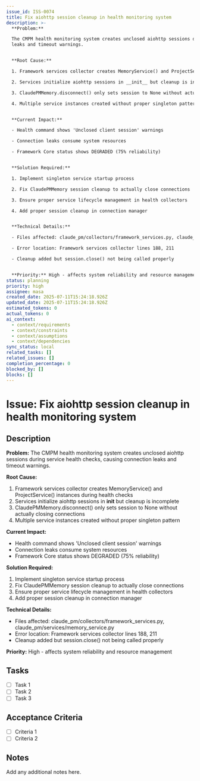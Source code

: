 ```yaml
---
issue_id: ISS-0074
title: Fix aiohttp session cleanup in health monitoring system
description: >-
  **Problem:**

  The CMPM health monitoring system creates unclosed aiohttp sessions during service health checks, causing connection
  leaks and timeout warnings.


  **Root Cause:**

  1. Framework services collector creates MemoryService() and ProjectService() instances during health checks

  2. Services initialize aiohttp sessions in __init__ but cleanup is incomplete

  3. ClaudePMMemory.disconnect() only sets session to None without actually closing connections

  4. Multiple service instances created without proper singleton pattern


  **Current Impact:**

  - Health command shows 'Unclosed client session' warnings

  - Connection leaks consume system resources

  - Framework Core status shows DEGRADED (75% reliability)


  **Solution Required:**

  1. Implement singleton service startup process

  2. Fix ClaudePMMemory session cleanup to actually close connections

  3. Ensure proper service lifecycle management in health collectors

  4. Add proper session cleanup in connection manager


  **Technical Details:**

  - Files affected: claude_pm/collectors/framework_services.py, claude_pm/services/memory_service.py

  - Error location: Framework services collector lines 188, 211

  - Cleanup added but session.close() not being called properly


  **Priority:** High - affects system reliability and resource management
status: planning
priority: high
assignee: masa
created_date: 2025-07-11T15:24:18.926Z
updated_date: 2025-07-11T15:24:18.926Z
estimated_tokens: 0
actual_tokens: 0
ai_context:
  - context/requirements
  - context/constraints
  - context/assumptions
  - context/dependencies
sync_status: local
related_tasks: []
related_issues: []
completion_percentage: 0
blocked_by: []
blocks: []
---
```


# Issue: Fix aiohttp session cleanup in health monitoring system

## Description
**Problem:**
The CMPM health monitoring system creates unclosed aiohttp sessions during service health checks, causing connection leaks and timeout warnings.

**Root Cause:**
1. Framework services collector creates MemoryService() and ProjectService() instances during health checks
2. Services initialize aiohttp sessions in __init__ but cleanup is incomplete
3. ClaudePMMemory.disconnect() only sets session to None without actually closing connections
4. Multiple service instances created without proper singleton pattern

**Current Impact:**
- Health command shows 'Unclosed client session' warnings
- Connection leaks consume system resources
- Framework Core status shows DEGRADED (75% reliability)

**Solution Required:**
1. Implement singleton service startup process
2. Fix ClaudePMMemory session cleanup to actually close connections
3. Ensure proper service lifecycle management in health collectors
4. Add proper session cleanup in connection manager

**Technical Details:**
- Files affected: claude_pm/collectors/framework_services.py, claude_pm/services/memory_service.py
- Error location: Framework services collector lines 188, 211
- Cleanup added but session.close() not being called properly

**Priority:** High - affects system reliability and resource management

## Tasks
- [ ] Task 1
- [ ] Task 2
- [ ] Task 3

## Acceptance Criteria
- [ ] Criteria 1
- [ ] Criteria 2

## Notes
Add any additional notes here.
